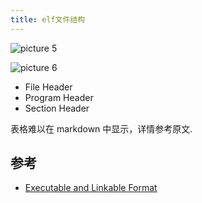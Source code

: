 ```yaml
---
title: elf文件结构
---
```



![picture 5](https://s2.loli.net/2023/05/06/iSWevXQmDMK9rGp.png)  

![picture 6](https://s2.loli.net/2023/05/06/itUcpuSGdTIs5Nz.png)  

- File Header
- Program Header
- Section Header

表格难以在 markdown 中显示，详情参考原文.

## 参考

- [Executable and Linkable Format](https://en.wikipedia.org/wiki/Executable_and_Linkable_Format)
